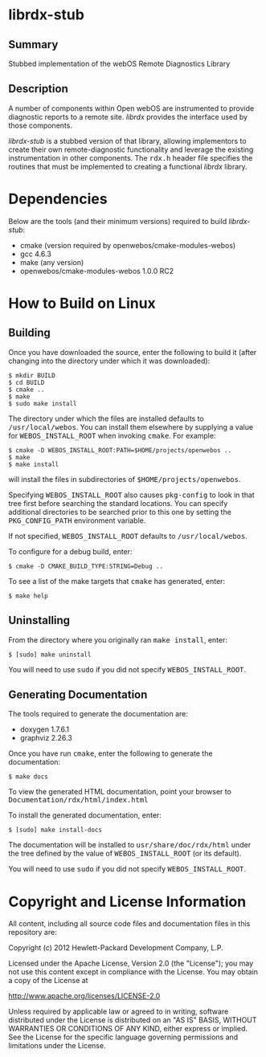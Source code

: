 librdx-stub
===========

Summary
-------
Stubbed implementation of the webOS Remote Diagnostics Library

Description
-----------
A number of components within Open webOS are instrumented to provide diagnostic
reports to a remote site. _librdx_ provides the interface used by those 
components.

_librdx-stub_ is a stubbed version of that library, allowing implementors to
create their own remote-diagnostic functionality and leverage the existing 
instrumentation in other components. The <tt>rdx.h</tt> header file specifies
the routines that must be implemented to creating a functional _librdx_ library.

Dependencies
============

Below are the tools (and their minimum versions) required to build _librdx-stub_:

- cmake (version required by openwebos/cmake-modules-webos)
- gcc 4.6.3
- make (any version)
- openwebos/cmake-modules-webos 1.0.0 RC2

How to Build on Linux
=====================

## Building

Once you have downloaded the source, enter the following to build it (after
changing into the directory under which it was downloaded):

    $ mkdir BUILD
    $ cd BUILD
    $ cmake ..
    $ make
    $ sudo make install

The directory under which the files are installed defaults to <tt>/usr/local/webos</tt>.
You can install them elsewhere by supplying a value for <tt>WEBOS\_INSTALL\_ROOT</tt>
when invoking <tt>cmake</tt>. For example:

    $ cmake -D WEBOS_INSTALL_ROOT:PATH=$HOME/projects/openwebos ..
    $ make
    $ make install

will install the files in subdirectories of <tt>$HOME/projects/openwebos</tt>.

Specifying <tt>WEBOS\_INSTALL\_ROOT</tt> also causes <tt>pkg-config</tt> to look
in that tree first before searching the standard locations. You can specify
additional directories to be searched prior to this one by setting the
<tt>PKG\_CONFIG\_PATH</tt> environment variable.

If not specified, <tt>WEBOS\_INSTALL\_ROOT</tt> defaults to <tt>/usr/local/webos</tt>.

To configure for a debug build, enter:

    $ cmake -D CMAKE_BUILD_TYPE:STRING=Debug ..

To see a list of the make targets that <tt>cmake</tt> has generated, enter:

    $ make help

## Uninstalling

From the directory where you originally ran <tt>make install</tt>, enter:

    $ [sudo] make uninstall

You will need to use <tt>sudo</tt> if you did not specify <tt>WEBOS\_INSTALL\_ROOT</tt>.

## Generating Documentation

The tools required to generate the documentation are:

- doxygen 1.7.6.1
- graphviz 2.26.3 

Once you have run <tt>cmake</tt>, enter the following to generate the
documentation:

    $ make docs

To view the generated HTML documentation, point your browser to
<tt>Documentation/rdx/html/index.html</tt>

To install the generated documentation, enter:

    $ [sudo] make install-docs

The documentation will be installed to <tt>usr/share/doc/rdx/html</tt>
under the tree defined by the value of <tt>WEBOS\_INSTALL\_ROOT</tt> (or its
default).

You will need to use <tt>sudo</tt> if you did not specify <tt>WEBOS\_INSTALL\_ROOT</tt>.

# Copyright and License Information

All content, including all source code files and documentation files in this repository are:

Copyright (c) 2012 Hewlett-Packard Development Company, L.P.

Licensed under the Apache License, Version 2.0 (the "License");
you may not use this content except in compliance with the License.
You may obtain a copy of the License at

http://www.apache.org/licenses/LICENSE-2.0

Unless required by applicable law or agreed to in writing, software
distributed under the License is distributed on an "AS IS" BASIS,
WITHOUT WARRANTIES OR CONDITIONS OF ANY KIND, either express or implied.
See the License for the specific language governing permissions and
limitations under the License.
